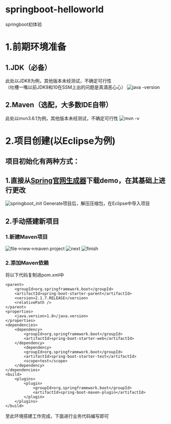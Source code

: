 # springboot-helloworld
springboot初体验
# 1.前期环境准备
## 1.JDK（必备）
此处以JDK8为例，其他版本未经测试，不确定可行性  
（吐槽一嘴以前JDK9和10在SSM上出的问题是真滴恶心心）
![](http://m.qpic.cn/psb?/V10eJRap0NzfSJ/jokoMeqqbnnaw2ZEh7oXEM8i2*JImD04PCIJ.EWGn8s!/b/dEEBAAAAAAAA&bo=jgWyAI4FsgARCT4!&rf=viewer_4&t=5 "java -version")
## 2.Maven（选配，大多数IDE自带）
此处以mvn3.6.1为例，其他版本未经测试，不确定可行性
![](http://m.qpic.cn/psb?/V10eJRap0NzfSJ/0Zyn*gUwYnY*biZH8vfCVPQ0i2a9M4QNVxgKpsSCnDA!/b/dL4AAAAAAAAA&bo=7gZQAe4GUAEDKQw!&rf=viewer_4&t=5 "mvn -v")
# 2.项目创建(以Eclipse为例)
## 项目初始化有两种方式：
## 1.直接从[Spring官网生成器](https://start.spring.io/)下载demo，在其基础上进行更改
![](http://m.qpic.cn/psb?/V10eJRap0NzfSJ/tPNwQ2Gw9u*ZNArNXJjxddnrJJlI0GYRzMtvof8WSWw!/b/dFIBAAAAAAAA&bo=EQU4BAAAAAARBxg!&rf=viewer_4&t=5 "springboot_init")
Generate项目后，解压压缩包，在Eclipse中导入项目
## 2.手动搭建新项目
### 1.新建Maven项目
![](http://m.qpic.cn/psb?/V10eJRap0NzfSJ/5ZVvn4QcbwRxog6ulLgg1rz2yI5MDasxCcYGBJKWCT4!/b/dLgAAAAAAAAA&bo=YgX6AwAAAAADB7w!&rf=viewer_4&t=5 "file→new→maven project")
![](http://m.qpic.cn/psb?/V10eJRap0NzfSJ/xfILq0jTJHkpnoQSj*9SxbN4GeZchMpDIXapqg23YV8!/b/dL8AAAAAAAAA&bo=zAQsBMwELAQDGTw!&rf=viewer_4&t=5 "next")
![](http://m.qpic.cn/psb?/V10eJRap0NzfSJ/kO27H6T1K.xT0*cQnjXUfqjtvf*Ji1b5Oa*YAG.MgtE!/b/dL4AAAAAAAAA&bo=zAQsBMwELAQDKQw!&rf=viewer_4 "finish")
### 2.添加Maven依赖
将以下代码复制进pom.xml中  
```
<parent>
	<groupId>org.springframework.boot</groupId>
	<artifactId>spring-boot-starter-parent</artifactId>
	<version>2.1.7.RELEASE</version>
	<relativePath />
</parent>
<properties>
	<java.version>1.8</java.version>
</properties>
<dependencies>
	<dependency>
		<groupId>org.springframework.boot</groupId>
		<artifactId>spring-boot-starter-web</artifactId>
	</dependency>
		<dependency>
		<groupId>org.springframework.boot</groupId>
		<artifactId>spring-boot-starter-test</artifactId>
		<scope>test</scope>
	</dependency>
</dependencies>
<build>
	<plugins>
		<plugin>
			<groupId>org.springframework.boot</groupId>
			<artifactId>spring-boot-maven-plugin</artifactId>
		</plugin>
	</plugins>
</build>
```
至此环境搭建工作完成，下面进行业务代码编写即可
